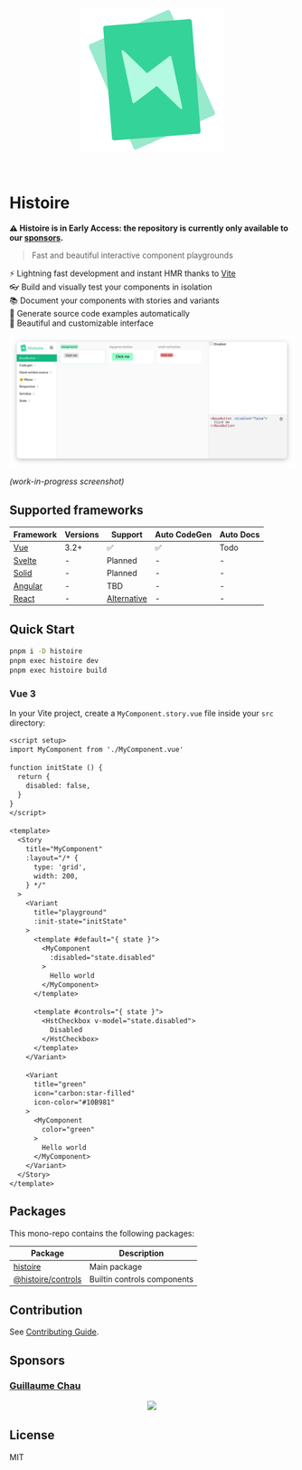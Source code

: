 <p align="center">
  <img src="./logo.svg" alt="Histoire logo" width="256px" height="256px">
</p>

<br>

# Histoire

**⚠️ Histoire is in Early Access: the repository is currently only available to our [sponsors](https://github.com/sponsors/Akryum).**

> Fast and beautiful interactive component playgrounds

⚡️ Lightning fast development and instant HMR thanks to [Vite](http://vitejs.dev)  
👓 Build and visually test your components in isolation  
📚 Document your components with stories and variants  
📝 Generate source code examples automatically  
🎨 Beautiful and customizable interface  

![screenshot](./screenshot.png)

*(work-in-progress screenshot)*

## Supported frameworks

| Framework | Versions | Support | Auto CodeGen | Auto Docs |
| --------- | -------- | ------- | ------------ | ---- |
| [Vue](https://vuejs.org/) | 3.2+ | ✅ | ✅ | Todo |
| [Svelte](https://svelte.dev/) | - | Planned | - | - |
| [Solid](https://www.solidjs.com/) | - | Planned | - | - |
| [Angular](https://angular.io/) | - | TBD | - | - |
| [React](https://reactjs.org/) | - | [Alternative](https://www.ladle.dev) | - | - |

## Quick Start

```bash
pnpm i -D histoire
pnpm exec histoire dev
pnpm exec histoire build
```

### Vue 3

In your Vite project, create a `MyComponent.story.vue` file inside your `src` directory:

```vue
<script setup>
import MyComponent from './MyComponent.vue'

function initState () {
  return {
    disabled: false,
  }
}
</script>

<template>
  <Story
    title="MyComponent"
    :layout="/* {
      type: 'grid',
      width: 200,
    } */"
  >
    <Variant
      title="playground"
      :init-state="initState"
    >
      <template #default="{ state }">
        <MyComponent
          :disabled="state.disabled"
        >
          Hello world
        </MyComponent>
      </template>

      <template #controls="{ state }">
        <HstCheckbox v-model="state.disabled">
          Disabled
        </HstCheckbox>
      </template>
    </Variant>

    <Variant
      title="green"
      icon="carbon:star-filled"
      icon-color="#10B981"
    >
      <MyComponent
        color="green"
      >
        Hello world
      </MyComponent>
    </Variant>
  </Story>
</template>
```

## Packages

This mono-repo contains the following packages:

| Package | Description |
| ------- | ----------- |
| [histoire](https://github.com/Akryum/histoire/tree/main/packages/histoire) | Main package |
| [@histoire/controls](https://github.com/Akryum/histoire/tree/main/packages/histoire-controls) | Builtin controls components |

## Contribution

See [Contributing Guide](https://github.com/Akryum/histoire/blob/main/CONTRIBUTING.md).

## Sponsors

### [Guillaume Chau](https://github.com/sponsors/Akryum)

<p align="center">
  <a href="https://guillaume-chau.info/sponsors/" target="_blank">
    <img src='https://akryum.netlify.app/sponsors.svg'/>
  </a>
</p>

## License

MIT
